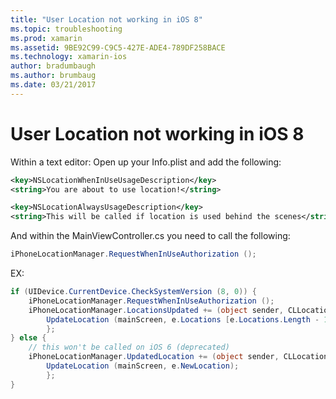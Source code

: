 ```yaml
---
title: "User Location not working in iOS 8"
ms.topic: troubleshooting
ms.prod: xamarin
ms.assetid: 9BE92C99-C9C5-427E-ADE4-789DF258BACE
ms.technology: xamarin-ios
author: bradumbaugh
ms.author: brumbaug
ms.date: 03/21/2017
---
```


# User Location not working in iOS 8

Within a text editor: Open up your Info.plist and add the following:

```xml
<key>NSLocationWhenInUseUsageDescription</key>
<string>You are about to use location!</string>

<key>NSLocationAlwaysUsageDescription</key>
<string>This will be called if location is used behind the scenes</string>
```

And within the MainViewController.cs you need to call the following:

```csharp
iPhoneLocationManager.RequestWhenInUseAuthorization ();
```

EX:

```cs
if (UIDevice.CurrentDevice.CheckSystemVersion (8, 0)) {
    iPhoneLocationManager.RequestWhenInUseAuthorization ();
    iPhoneLocationManager.LocationsUpdated += (object sender, CLLocationsUpdatedEventArgs e) => {
        UpdateLocation (mainScreen, e.Locations [e.Locations.Length - 1]);
        };
} else {
    // this won't be called on iOS 6 (deprecated)
    iPhoneLocationManager.UpdatedLocation += (object sender, CLLocationUpdatedEventArgs e) => {
        UpdateLocation (mainScreen, e.NewLocation);
        };
}
```
